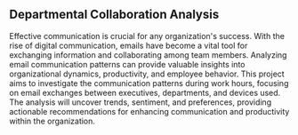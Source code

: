 ## Departmental Collaboration Analysis
Effective communication is crucial for any organization's success. With the rise of digital communication,
emails have become a vital tool for exchanging information and collaborating among team members.
Analyzing email communication patterns can provide valuable insights into organizational dynamics, productivity, and employee behavior. 
This project aims to investigate the communication patterns during work hours, focusing on email exchanges between executives, departments, and devices used. 
The analysis will uncover trends, sentiment, and preferences, providing actionable recommendations for enhancing communication and productivity within the organization.

